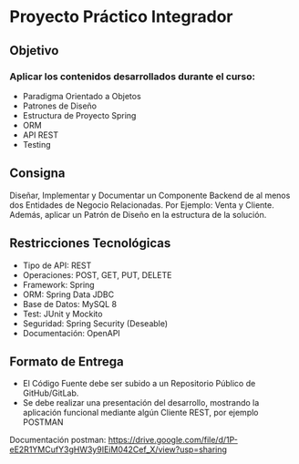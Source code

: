 # Proyecto Práctico Integrador
## Objetivo
### Aplicar los contenidos desarrollados durante el curso:

- Paradigma Orientado a Objetos
- Patrones de Diseño
- Estructura de Proyecto Spring
- ORM
- API REST
- Testing
## Consigna
 Diseñar, Implementar y Documentar un Componente Backend de al menos dos Entidades de Negocio Relacionadas. Por Ejemplo: Venta y Cliente.
 Además, aplicar un Patrón de Diseño en la estructura de la solución.
## Restricciones Tecnológicas
- Tipo de API: REST
- Operaciones: POST, GET, PUT, DELETE
- Framework: Spring
- ORM: Spring Data JDBC
- Base de Datos: MySQL 8
- Test: JUnit y Mockito
- Seguridad: Spring Security (Deseable)
- Documentación: OpenAPI
## Formato de Entrega
- El Código Fuente debe ser subido a un Repositorio Público de GitHub/GitLab.
- Se debe realizar una presentación del desarrollo, mostrando la aplicación funcional
mediante algún Cliente REST, por ejemplo POSTMAN


Documentación postman: https://drive.google.com/file/d/1P-eE2R1YMCufY3gHW3y9IEiM042Cef_X/view?usp=sharing
